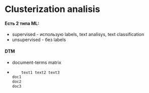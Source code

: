 # Clusterization analisis

#### Есть 2 типа ML:
  - supervised - использую labels, text analisys, text classification
  - unsupervised - без labels

#### DTM
  - document-terms matrix
  - ```txt
        text1 text2 text3
    doc1
    doc2
    doc3
    ```